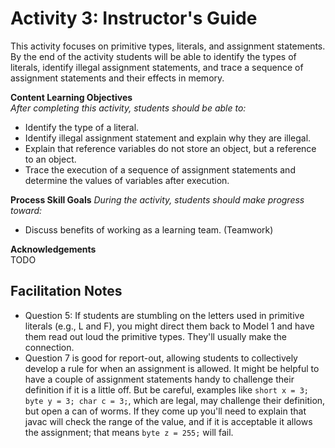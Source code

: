 # Activity 3: Instructor's Guide

This activity focuses on primitive types, literals, and assignment statements.
By the end of the activity students will be able to identify the types of
literals, identify illegal assignment statements, and trace a sequence of
assignment statements and their effects in memory.

**Content Learning Objectives**  
*After completing this activity, students should be able to:*

* Identify the type of a literal.
* Identify illegal assignment statement and explain why they are illegal.
* Explain that reference variables do not store an object, but a reference to
  an object.
* Trace the execution of a sequence of assignment statements and determine the
  values of variables after execution.

**Process Skill Goals**
*During the activity, students should make progress toward:*

* Discuss benefits of working as a learning team. (Teamwork)

**Acknowledgements**  
TODO


## Facilitation Notes

* Question 5: If students are stumbling on the letters used in
  primitive literals (e.g., L and F), you might direct them back to Model 1 and
  have them read out loud the primitive types. They'll usually make the
  connection.
* Question 7 is good for report-out, allowing students to collectively develop a
  rule for when an assignment is allowed. It might be helpful to have a couple
  of assignment statements handy to challenge their definition if it is a little
  off. But be careful, examples like `short x = 3; byte y = 3; char c = 3;`,
  which are legal, may challenge their definition, but open a can of worms.
  If they come up you'll need to explain that javac will check the range of the
  value, and if it is acceptable it allows the assignment; that means
  `byte z = 255;` will fail.  
